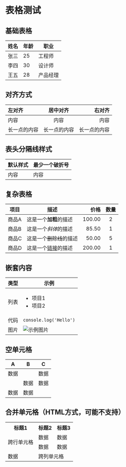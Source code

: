 # 表格测试

## 基础表格

| 姓名 | 年龄 | 职业     |
| ---- | ---- | -------- |
| 张三 | 25   | 工程师   |
| 李四 | 30   | 设计师   |
| 王五 | 28   | 产品经理 |

## 对齐方式

| 左对齐       |   居中对齐   |       右对齐 |
| :----------- | :----------: | -----------: |
| 内容         |     内容     |         内容 |
| 长一点的内容 | 长一点的内容 | 长一点的内容 |

## 表头分隔线样式

| 默认样式 | 最少一个破折号 |
| -------- | -------------- |
| 内容     | 内容           |

## 复杂表格

| 项目  | 描述                                     |   价格 | 数量  |
| ----- | ---------------------------------------- | -----: | :---: |
| 商品A | 这是一个**加粗**的描述                   | 100.00 |   2   |
| 商品B | 这是一个*斜体*的描述                     |  85.50 |   1   |
| 商品C | 这是一个~~删除线~~的描述                 |  50.00 |   5   |
| 商品D | 这是一个[链接](http://example.com)的描述 | 200.00 |   1   |

## 嵌套内容

| 类型 | 示例                                  |
| ---- | ------------------------------------- |
| 列表 | <ul><li>项目1</li><li>项目2</li></ul> |
| 代码 | `console.log('Hello')`                |
| 图片 | ![示例图片](1.png)                    |

## 空单元格

| A    | B    | C    |
| ---- | ---- | ---- |
| 数据 |      | 数据 |
|      | 数据 | 数据 |
| 数据 | 数据 |      |

## 合并单元格（HTML方式，可能不支持）

<table>
  <tr>
    <th>标题1</th>
    <th>标题2</th>
    <th>标题3</th>
  </tr>
  <tr>
    <td rowspan="2">跨行单元格</td>
    <td>数据</td>
    <td>数据</td>
  </tr>
  <tr>
    <td>数据</td>
    <td>数据</td>
  </tr>
  <tr>
    <td>数据</td>
    <td colspan="2">跨列单元格</td>
  </tr>
</table> 